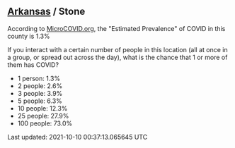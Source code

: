 
## [Arkansas](/united-states/arkansas) / Stone

According to [MicroCOVID.org](http://microcovid.org),
the "Estimated Prevalence" of COVID in this county is 1.3%

If you interact with a certain number of people in this location
(all at once in a group, or spread out across the day), what is the chance that
1 or more of them has COVID?

- 1 person: 1.3%
- 2 people: 2.6%
- 3 people: 3.9%
- 5 people: 6.3%
- 10 people: 12.3%
- 25 people: 27.9%
- 100 people: 73.0%

Last updated: 2021-10-10 00:37:13.065645 UTC
